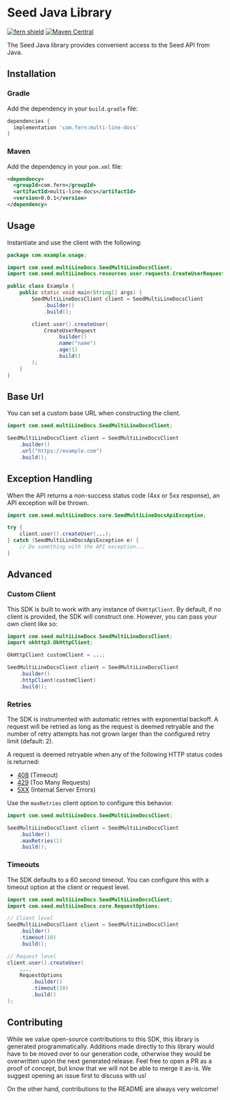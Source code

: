 # Seed Java Library

[![fern shield](https://img.shields.io/badge/%F0%9F%8C%BF-Built%20with%20Fern-brightgreen)](https://buildwithfern.com?utm_source=github&utm_medium=github&utm_campaign=readme&utm_source=Seed%2FJava)
[![Maven Central](https://img.shields.io/maven-central/v/com.fern/multi-line-docs)](https://central.sonatype.com/artifact/com.fern/multi-line-docs)

The Seed Java library provides convenient access to the Seed API from Java.

## Installation

### Gradle

Add the dependency in your `build.gradle` file:

```groovy
dependencies {
  implementation 'com.fern:multi-line-docs'
}
```

### Maven

Add the dependency in your `pom.xml` file:

```xml
<dependency>
  <groupId>com.fern</groupId>
  <artifactId>multi-line-docs</artifactId>
  <version>0.0.1</version>
</dependency>
```

## Usage

Instantiate and use the client with the following:

```java
package com.example.usage;

import com.seed.multiLineDocs.SeedMultiLineDocsClient;
import com.seed.multiLineDocs.resources.user.requests.CreateUserRequest;

public class Example {
    public static void main(String[] args) {
        SeedMultiLineDocsClient client = SeedMultiLineDocsClient
            .builder()
            .build();

        client.user().createUser(
            CreateUserRequest
                .builder()
                .name("name")
                .age(1)
                .build()
        );
    }
}
```

## Base Url

You can set a custom base URL when constructing the client.

```java
import com.seed.multiLineDocs.SeedMultiLineDocsClient;

SeedMultiLineDocsClient client = SeedMultiLineDocsClient
    .builder()
    .url("https://example.com")
    .build();
```

## Exception Handling

When the API returns a non-success status code (4xx or 5xx response), an API exception will be thrown.

```java
import com.seed.multiLineDocs.core.SeedMultiLineDocsApiException;

try {
    client.user().createUser(...);
} catch (SeedMultiLineDocsApiException e) {
    // Do something with the API exception...
}
```

## Advanced

### Custom Client

This SDK is built to work with any instance of `OkHttpClient`. By default, if no client is provided, the SDK will construct one. 
However, you can pass your own client like so:

```java
import com.seed.multiLineDocs.SeedMultiLineDocsClient;
import okhttp3.OkHttpClient;

OkHttpClient customClient = ...;

SeedMultiLineDocsClient client = SeedMultiLineDocsClient
    .builder()
    .httpClient(customClient)
    .build();
```

### Retries

The SDK is instrumented with automatic retries with exponential backoff. A request will be retried as long
as the request is deemed retryable and the number of retry attempts has not grown larger than the configured
retry limit (default: 2).

A request is deemed retryable when any of the following HTTP status codes is returned:

- [408](https://developer.mozilla.org/en-US/docs/Web/HTTP/Status/408) (Timeout)
- [429](https://developer.mozilla.org/en-US/docs/Web/HTTP/Status/429) (Too Many Requests)
- [5XX](https://developer.mozilla.org/en-US/docs/Web/HTTP/Status/500) (Internal Server Errors)

Use the `maxRetries` client option to configure this behavior.

```java
import com.seed.multiLineDocs.SeedMultiLineDocsClient;

SeedMultiLineDocsClient client = SeedMultiLineDocsClient
    .builder()
    .maxRetries(1)
    .build();
```

### Timeouts

The SDK defaults to a 60 second timeout. You can configure this with a timeout option at the client or request level.

```java
import com.seed.multiLineDocs.SeedMultiLineDocsClient;
import com.seed.multiLineDocs.core.RequestOptions;

// Client level
SeedMultiLineDocsClient client = SeedMultiLineDocsClient
    .builder()
    .timeout(10)
    .build();

// Request level
client.user().createUser(
    ...,
    RequestOptions
        .builder()
        .timeout(10)
        .build()
);
```

## Contributing

While we value open-source contributions to this SDK, this library is generated programmatically.
Additions made directly to this library would have to be moved over to our generation code,
otherwise they would be overwritten upon the next generated release. Feel free to open a PR as
a proof of concept, but know that we will not be able to merge it as-is. We suggest opening
an issue first to discuss with us!

On the other hand, contributions to the README are always very welcome!